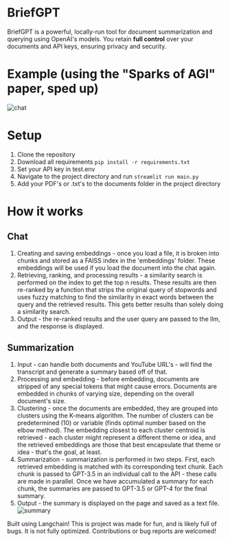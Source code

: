 # BriefGPT

BriefGPT is a powerful, locally-run tool for document summarization and querying using OpenAI's models. You retain **full control** over your documents and API keys, ensuring privacy and security.

# Example (using the "Sparks of AGI" paper, sped up)
![chat](https://i.imgur.com/ipgvsgb.gif)




# Setup
1. Clone the repository
2. Download all requirements
``pip install -r requirements.txt``
3. Set your API key in test.env
4. Navigate to the project directory and run
```streamlit run main.py```
5. Add your PDF's or .txt's to the documents folder in the project directory




# How it works
## Chat
1. Creating and saving embeddings - once you load a file, it is broken into chunks and stored as a FAISS index in the 'embeddings' folder. These embeddings will be used if you load the document into the chat again.
2. Retrieving, ranking, and processing results - a similarity search is performed on the index to get the top n results. These results are then re-ranked by a function that strips the original query of stopwords and uses fuzzy matching to find the similarity in exact words between the query and the retrieved results. This gets better results than solely doing a similarity search.
3. Output - the re-ranked results and the user query are passed to the llm, and the response is displayed.




## Summarization
1. Input - can handle both documents and YouTube URL's - will find the transcript and generate a summary based off of that.
2.  Processing and embedding - before embedding, documents are stripped of any special tokens that might cause errors. Documents are embedded in chunks of varying size, depending on the overall document's size. 
3. Clustering - once the documents are embedded, they are grouped into clusters using the K-means algorithm. The number of clusters can be predetermined (10) or variable (finds optimal number based on the elbow method). The embedding closest to each cluster centroid is retrieved - each cluster might represent a different theme or idea, and the retrieved embeddings are those that best encapsulate that theme or idea - that's the goal, at least.
4. Summarization - summarization is performed in two steps. First, each retrieved embedding is matched with its corresponding text chunk. Each chunk is passed to GPT-3.5 in an individual call to the API - these calls are made in parallel. Once we have accumulated a summary for each chunk, the summaries are passed to GPT-3.5 or GPT-4 for the final summary.
5. Output - the summary is displayed on the page and saved as a text file. 
![summary](https://i.imgur.com/sUcay6a.gif)

Built using Langchain! This is project was made for fun, and is likely full of bugs. It is not fully optimized. Contributions or bug reports are welcomed!
